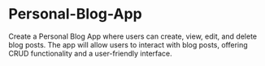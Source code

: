 # Personal-Blog-App
 Create a Personal Blog App where users can create, view, edit, and delete blog posts. The app will allow users to interact with blog posts, offering CRUD functionality and a user-friendly interface.
